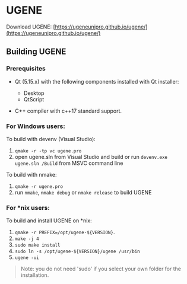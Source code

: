# UGENE
Download UGENE: [https://ugeneunipro.github.io/ugene/](https://ugeneunipro.github.io/ugene/)

## Building UGENE

### Prerequisites

* Qt (5.15.x) with the following components installed with Qt installer:
  * Desktop
  * QtScript


* C++ compiler with c++17 standard support.

### For Windows users:

To build with devenv (Visual Studio):

1. `qmake -r -tp vc ugene.pro`
2. open ugene.sln from Visual Studio and build or run `devenv.exe ugene.sln /Build` from MSVC command line

To build with nmake:

1. `qmake -r ugene.pro`
2. run `nmake`, `nmake debug` or `nmake release` to build UGENE

### For *nix users:

To build and install UGENE on *nix:

1. `qmake -r PREFIX=/opt/ugene-${VERSION}`.
2. `make -j 4`
3. `sudo make install`
4. `sudo ln -s /opt/ugene-${VERSION}/ugene /usr/bin`
5. `ugene -ui`

> Note: you do not need 'sudo' if you select your own folder for the installation.

